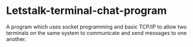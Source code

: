 # Letstalk-terminal-chat-program
A program which uses socket programming and basic TCP/IP to allow two terminals on the same system to communicate and send messages to one another.
